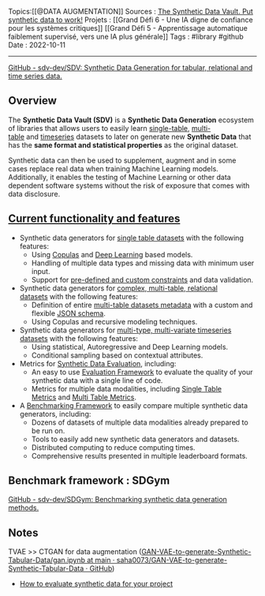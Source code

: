 Topics:[[@DATA AUGMENTATION]] 
Sources : [The Synthetic Data Vault. Put synthetic data to work!](https://sdv.dev/)
Projets : [[Grand Défi 6 - Une IA digne de confiance pour les systèmes critiques]] [[Grand Défi 5 - Apprentissage automatique faiblement supervisé, vers une IA plus générale]]
Tags : #library #github
Date : 2022-10-11
***
[GitHub - sdv-dev/SDV: Synthetic Data Generation for tabular, relational and time series data.](https://github.com/sdv-dev/SDV)


## Overview
The **Synthetic Data Vault (SDV)** is a **Synthetic Data Generation** ecosystem of libraries that allows users to easily learn [single-table](https://sdv.dev/SDV/user_guides/single_table/index.html), [multi-table](https://sdv.dev/SDV/user_guides/relational/index.html) and [timeseries](https://sdv.dev/SDV/user_guides/timeseries/index.html) datasets to later on generate new **Synthetic Data** that has the **same format and statistical properties** as the original dataset.

Synthetic data can then be used to supplement, augment and in some cases replace real data when training Machine Learning models. Additionally, it enables the testing of Machine Learning or other data dependent software systems without the risk of exposure that comes with data disclosure.

## [Current functionality and features](https://sdv.dev/SDV/#current-functionality-and-features "Permalink to this headline")

-   Synthetic data generators for [single table datasets](https://sdv.dev/SDV/user_guides/single_table/index.html#single-table) with the following features:
    -   Using [Copulas](https://sdv.dev/SDV/user_guides/single_table/gaussian_copula.html#gaussian-copula) and [Deep Learning](https://sdv.dev/SDV/user_guides/single_table/ctgan.html#ctgan) based models.
    -   Handling of multiple data types and missing data with minimum user input.
    -   Support for [pre-defined and custom constraints](https://sdv.dev/SDV/user_guides/single_table/constraints.html#single-table-constraints) and data validation.
-   Synthetic data generators for [complex, multi-table, relational datasets](https://sdv.dev/SDV/user_guides/relational/index.html#relational) with the following features:
    -   Definition of entire [multi-table datasets metadata](https://sdv.dev/SDV/user_guides/relational/relational_metadata.html#relational-metadata) with a custom and flexible [JSON schema](https://sdv.dev/SDV/developer_guides/sdv/metadata.html#metadata-schema).
    -   Using Copulas and recursive modeling techniques.
-   Synthetic data generators for [multi-type, multi-variate timeseries datasets](https://sdv.dev/SDV/user_guides/timeseries/index.html#timeseries) with the following features:
    -   Using statistical, Autoregressive and Deep Learning models.
    -   Conditional sampling based on contextual attributes.
-   Metrics for [Synthetic Data Evaluation](https://sdv.dev/SDV/user_guides/evaluation/index.html#evaluation), including:
    -   An easy to use [Evaluation Framework](https://sdv.dev/SDV/user_guides/evaluation/evaluation_framework.html#evaluation-framework) to evaluate the quality of your synthetic data with a single line of code.
    -   Metrics for multiple data modalities, including [Single Table Metrics](https://sdv.dev/SDV/user_guides/evaluation/single_table_metrics.html#single-table-metrics) and [Multi Table Metrics](https://sdv.dev/SDV/user_guides/evaluation/multi_table_metrics.html#multi-table-metrics).
-   A [Benchmarking Framework](https://sdv.dev/SDV/user_guides/benchmarking/index.html#benchmarking-framework) to easily compare multiple synthetic data generators, including:
    -   Dozens of datasets of multiple data modalities already prepared to be run on.
    -   Tools to easily add new synthetic data generators and datasets.
    -   Distributed computing to reduce computing times.
    -   Comprehensive results presented in multiple leaderboard formats.


## Benchmark framework : SDGym
[GitHub - sdv-dev/SDGym: Benchmarking synthetic data generation methods.](https://github.com/sdv-dev/SDGym)

## Notes
TVAE >> CTGAN for data augmentation ([GAN-VAE-to-generate-Synthetic-Tabular-Data/gan.ipynb at main · saha0073/GAN-VAE-to-generate-Synthetic-Tabular-Data · GitHub](https://github.com/saha0073/GAN-VAE-to-generate-Synthetic-Tabular-Data/blob/main/gan.ipynb))

- [How to evaluate synthetic data for your project](https://datacebo.com/blog/how-to-evaluate-synthetic-data)